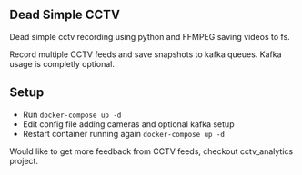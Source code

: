 ## Dead Simple CCTV
Dead simple cctv recording using python and FFMPEG saving videos to fs.

Record multiple CCTV feeds and save snapshots to kafka queues.
Kafka usage is completly optional.

## Setup
- Run ``docker-compose up -d``
- Edit config file adding cameras and optional kafka setup
- Restart container running again ``docker-compose up -d``

Would like to get more feedback from CCTV feeds, checkout cctv_analytics project.
